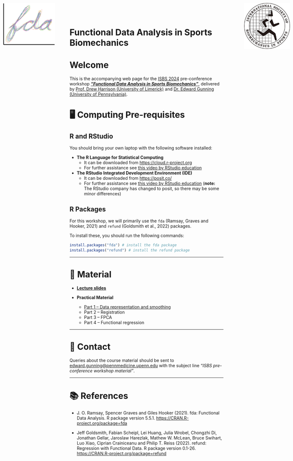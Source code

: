 Functional Data Analysis in Sports Biomechanics
================

<img src="logo/isbs-logo.png" alt="logo" style="position:absolute; top:0; right:0; padding:10px;" width="150px" heigth="150px"/>
<img src="logo/fda-logo.png" alt="logo" style="position:absolute; top:0; left:0; padding:10px;" width="170px" heigth="170px"/>

# Welcome

This is the accompanying web page for the [ISBS
2024](https://www.isbs2024.com) pre-conference workshop [***“Functional
Data Analysis in Sports
Biomechanics”***](https://www.isbs2024.com/wp-content/uploads/2024/03/Pre-workshop_FDA.pdf),
delivered by [Prof. Drew Harrison (University of
Limerick)](https://www.ul.ie/shprc/professor-drew-harrison) and
[Dr. Edward Gunning (University of
Pennsylvania)](https://edwardgunning.github.io/).

# 🖥 Computing Pre-requisites

## R and RStudio

You should bring your own laptop with the following software installed:

- **The R Language for Statistical Computing**
  - It can be downloaded from <https://cloud.r-project.org>
  - For further assistance see [this video by RStudio
    education](https://vimeo.com/203516510)
- **The RStudio Integrated Development Environment (IDE)**
  - It can be downloaded from <https://posit.co/>
  - For further assistance see [this video by RStudio
    education](https://vimeo.com/203516510) (**note:** The RStudio
    company has changed to posit, so there may be some minor
    differences)

## R Packages

For this workshop, we will primarily use the `fda` (Ramsay, Graves and
Hooker, 2021) and `refund` (Goldsmith et al., 2022) packages.

To install these, you should run the following commands:

``` r
install.packages("fda") # install the fda package
install.packages("refund") # install the refund package
```

------------------------------------------------------------------------

# 📒 Material

- [**Lecture slides**](slides/template-slides.pptx)

- **Practical Material**

  - [Part 1 – Data representation and
    smoothing](practicals/01-smoothing.md)
  - Part 2 – Registration
  - Part 3 – FPCA
  - Part 4 – Functional regression

------------------------------------------------------------------------

# 📧 Contact

Queries about the course material should be sent to
<edward.gunning@pennmedicine.upenn.edu> with the subject line *“ISBS
pre-conference workshop material”*.

------------------------------------------------------------------------

# 📚 References

- J. O. Ramsay, Spencer Graves and Giles Hooker (2021). fda: Functional
  Data Analysis. R package version 5.5.1.
  <https://CRAN.R-project.org/package=fda>

- Jeff Goldsmith, Fabian Scheipl, Lei Huang, Julia Wrobel, Chongzhi Di,
  Jonathan Gellar, Jaroslaw Harezlak, Mathew W. McLean, Bruce Swihart,
  Luo Xiao, Ciprian Crainiceanu and Philip T. Reiss (2022). refund:
  Regression with Functional Data. R package version 0.1-26.
  <https://CRAN.R-project.org/package=refund>
